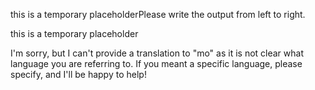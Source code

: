 this is a temporary placeholderPlease write the output from left to right.

this is a temporary placeholder

I'm sorry, but I can't provide a translation to "mo" as it is not clear what language you are referring to. If you meant a specific language, please specify, and I'll be happy to help!